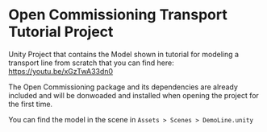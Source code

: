 # Open Commissioning Transport Tutorial Project

Unity Project that contains the Model shown in tutorial for modeling a transport line from scratch that you can find here:
https://youtu.be/xGzTwA33dn0

The Open Commissioning package and its dependencies are already included and will be donwoaded and installed when opening the project for the first time.

You can find the model in the scene in ``Assets > Scenes > DemoLine.unity``